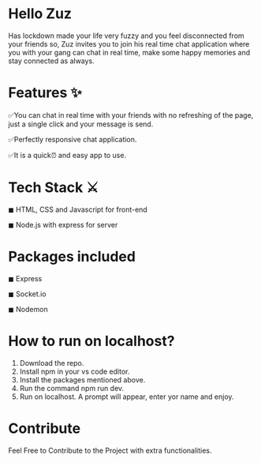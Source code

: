 # Hello Zuz
Has lockdown made your life very fuzzy and you feel disconnected from your friends so, Zuz invites you to join his real time chat application where you with your gang can chat in real time, make some happy memories and stay connected as always.


# Features ✨

✅You can chat in real time with your friends with no refreshing of the page, just a single click and your message is send.

✅Perfectly responsive chat application.

✅It is a quick⏰ and easy app to use.


# Tech Stack ⚔

◼ HTML, CSS and Javascript for front-end

◼ Node.js with express for server


# Packages included

◼ Express

◼ Socket.io

◼ Nodemon


# How to run on localhost?

1. Download the repo.
2. Install npm in your vs code editor.
3. Install the packages mentioned above.
4. Run the command npm run dev.
5. Run on localhost. A prompt will appear, enter yor name and enjoy.


# Contribute

Feel Free to Contribute to the Project with extra functionalities.


